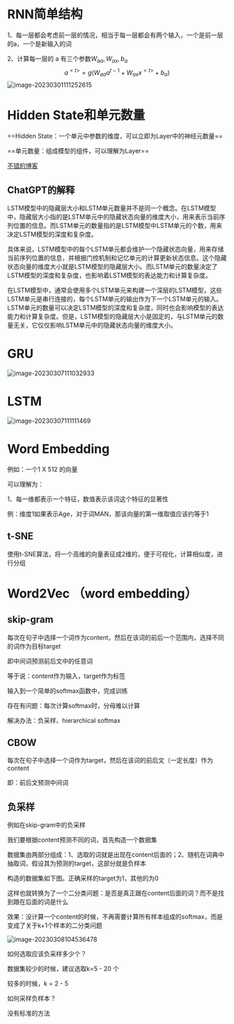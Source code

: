 # RNN简单结构

1、每一层都会考虑前一层的情况，相当于每一层都会有两个输入，一个是前一层的a，一个是新输入的词

2、计算每一层的 a 有三个参数$W_{aa},W_{ax},b_{a}$ 
$$
a^{<t>}=g(W_{aa}a^{t-1}+W_{ax}x^{<t>}+b_{a})
$$
![image-20230301111252615](C:\Users\nigel\AppData\Roaming\Typora\typora-user-images\image-20230301111252615.png)





# Hidden State和单元数量

==Hidden State：一个单元中参数的维度，可以立即为Layer中的神经元数量==

==单元数量：组成模型的组件，可以理解为Layer==

[不错的博客](https://medium.com/analytics-vidhya/lstms-explained-a-complete-technically-accurate-conceptual-guide-with-keras-2a650327e8f2)

## ChatGPT的解释

LSTM模型中的隐藏层大小和LSTM单元数量并不是同一个概念。在LSTM模型中，隐藏层大小指的是LSTM单元中的隐藏状态向量的维度大小，用来表示当前序列位置的信息。而LSTM单元的数量指的是LSTM模型中LSTM单元的个数，用来决定LSTM模型的深度和复杂度。

具体来说，LSTM模型中的每个LSTM单元都会维护一个隐藏状态向量，用来存储当前序列位置的信息，并根据门控机制和记忆单元的计算更新状态信息。这个隐藏状态向量的维度大小就是LSTM模型的隐藏层大小。而LSTM单元的数量决定了LSTM模型的深度和复杂度，也影响着LSTM模型的表达能力和计算复杂度。

在LSTM模型中，通常会使用多个LSTM单元来构建一个深层的LSTM模型，这些LSTM单元是串行连接的，每个LSTM单元的输出作为下一个LSTM单元的输入。LSTM单元的数量可以决定LSTM模型的深度和复杂度，同时也会影响模型的表达能力和计算复杂度。但是，LSTM模型的隐藏层大小是固定的，与LSTM单元的数量无关，它仅仅影响LSTM单元中的隐藏状态向量的维度大小。



# GRU

![image-20230307111032933](C:\Users\nigel\AppData\Roaming\Typora\typora-user-images\image-20230307111032933.png)



# LSTM

![image-20230307111111469](C:\Users\nigel\AppData\Roaming\Typora\typora-user-images\image-20230307111111469.png)



# Word Embedding

例如：一个1 X 512 的向量

可以理解为：

1、每一维都表示一个特征，数值表示该词这个特征的显著性

例：维度1如果表示Age，对于词MAN，那该向量的第一维取值应该约等于1



## t-SNE

使用t-SNE算法，将一个高维的向量表征成2维的，便于可视化，计算相似度，进行分组





# Word2Vec  （word embedding）

## skip-gram

每次在句子中选择一个词作为content，然后在该词的前后一个范围内，选择不同的词作为目标target

即中间词预测前后文中的任意词

等于说：content作为输入，target作为标签

输入到一个简单的softmax函数中，完成训练



存在有问题：每次计算softmax时，分母难以计算

解决办法：负采样、hierarchical softmax



## CBOW

每次在句子中选择一个词作为target，然后在该词的前后文（一定长度）作为content

即：前后文预测中间词



## 负采样

例如在skip-gram中的负采样



我们要根据content预测不同的词，首先构造一个数据集

数据集由两部分组成：1、选取的词就是出现在content后面的；2、随机在词典中抽取词，假设其为预测的target，这部分就是负样本

构造的数据集如下图。正确采样的target为1，其他的为0

这样也就转换为了一个二分类问题：是否是真正跟在content后面的词？而不是找到跟在后面的词是什么

效果：没计算一个content的时候，不再需要计算所有样本组成的softmax，而是变成了关于k+1个样本的二分类问题

![image-20230308104536478](C:\Users\nigel\AppData\Roaming\Typora\typora-user-images\image-20230308104536478.png)

如何选取应该负采样多少个？

数据集较少的时候，建议选取k=5 - 20 个

较多的时候，k = 2 - 5



如何采样负样本？

没有标准的方法